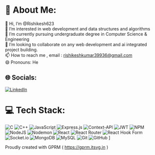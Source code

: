 # 💫 About Me:
👋 Hi, I’m @Rishikesh623<br>👀 I’m interested in web development and data structures and algorithms<br>🌱 I’m currently pursuing undergraduate degree in Computer Science & Engineering<br>💞️ I’m looking to collaborate on any web development and ai integrated project building.<br>📫 How to reach me , email : rishikeshkumar39936@gmail.com<br>😄 Pronouns: He<br>
<!--⚡ Fun fact: "Nothing funny, I am serious."-->


## 🌐 Socials:
[![LinkedIn](https://img.shields.io/badge/LinkedIn-%230077B5.svg?logo=linkedin&logoColor=white)](https://linkedin.com/in/https://www.linkedin.com/in/18rishikesh) 

# 💻 Tech Stack:
![C](https://img.shields.io/badge/c-%2300599C.svg?style=for-the-badge&logo=c&logoColor=white) ![C++](https://img.shields.io/badge/c++-%2300599C.svg?style=for-the-badge&logo=c%2B%2B&logoColor=white) ![JavaScript](https://img.shields.io/badge/javascript-%23323330.svg?style=for-the-badge&logo=javascript&logoColor=%23F7DF1E) ![Express.js](https://img.shields.io/badge/express.js-%23404d59.svg?style=for-the-badge&logo=express&logoColor=%2361DAFB) ![Context-API](https://img.shields.io/badge/Context--Api-000000?style=for-the-badge&logo=react) ![JWT](https://img.shields.io/badge/JWT-black?style=for-the-badge&logo=JSON%20web%20tokens) ![NPM](https://img.shields.io/badge/NPM-%23CB3837.svg?style=for-the-badge&logo=npm&logoColor=white) ![NodeJS](https://img.shields.io/badge/node.js-6DA55F?style=for-the-badge&logo=node.js&logoColor=white) ![Nodemon](https://img.shields.io/badge/NODEMON-%23323330.svg?style=for-the-badge&logo=nodemon&logoColor=%BBDEAD) ![React](https://img.shields.io/badge/react-%2320232a.svg?style=for-the-badge&logo=react&logoColor=%2361DAFB) ![React Router](https://img.shields.io/badge/React_Router-CA4245?style=for-the-badge&logo=react-router&logoColor=white) ![React Hook Form](https://img.shields.io/badge/React%20Hook%20Form-%23EC5990.svg?style=for-the-badge&logo=reacthookform&logoColor=white) ![Socket.io](https://img.shields.io/badge/Socket.io-black?style=for-the-badge&logo=socket.io&badgeColor=010101) ![MongoDB](https://img.shields.io/badge/MongoDB-%234ea94b.svg?style=for-the-badge&logo=mongodb&logoColor=white) ![MySQL](https://img.shields.io/badge/mysql-4479A1.svg?style=for-the-badge&logo=mysql&logoColor=white) ![Git](https://img.shields.io/badge/git-%23F05033.svg?style=for-the-badge&logo=git&logoColor=white) ![GitHub](https://img.shields.io/badge/github-%23121011.svg?style=for-the-badge&logo=github&logoColor=white) ]
<!--# 📊 GitHub Stats:
![](https://github-readme-stats.vercel.app/api?username=rishikesh623&theme=default_repocard&hide_border=false&include_all_commits=true&count_private=true)<br/>

![](https://github-readme-stats.vercel.app/api/top-langs/?username=rishikesh623&theme=default_repocard&hide_border=false&include_all_commits=true&count_private=true&layout=compact)

![](https://github-readme-streak-stats.herokuapp.com/?user=rishikesh623&theme=default_repocard&hide_border=false)<br/>


### ✍️ Random Dev Quote
![](https://quotes-github-readme.vercel.app/api?type=horizontal&theme=light)


### 🔝 Top Contributed Repo
![](https://github-contributor-stats.vercel.app/api?username=rishikesh623&limit=5&theme=dark&combine_all_yearly_contributions=true)

<!--
---
[![]()
-->
Proudly created with GPRM ( https://gprm.itsvg.in )

